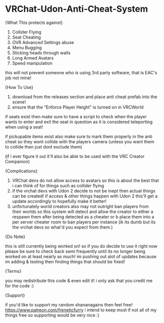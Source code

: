 # VRChat-Udon-Anti-Cheat-System
{What This protects against}

1. Collider Flying
2. Seat Cheating
3. OVR Advanced Settings abuse
4. Menu Bugging
5. Sticking heads through walls
6. Long Armed Avatars
7. Speed manipulation

this will not prevent someone who is using 3rd party software, that is EAC's job not mine!

{How To Use}

1. download from the releases section and place anti cheat prefab into the scene!
2. ensure that the "Enforce Player Height" is turned on in VRCWorld

if seats exist then make sure to have a script to check when the player wants to enter and exit the seat in question as it is considered teleporting when using a seat!

if pickupable items exist also make sure to mark them properly in the anti cheat so they wont collide with the players camera (unless you want them to collide then just dont exclude them)

(if i ever figure it out it'll also be able to be used with the VRC Creator Companion)

{Complications}

1. VRChat devs do not allow access to avatars so this is about the best that i can think of for things such as collider flying
2. if the vrchat devs with Udon 2 decide to not be inept then actual things can be created! if access & other things happen with Udon 2 this'll get a update accordingly to hopefully make it better!
3. unfortunately world creators also may not outright ban players from their worlds so this system will detect and allow the creator to either a respawn them after being detected as a cheater or b place them into a per server cheater room to ban players per instance (ik its dumb but its the vrchat devs so what'd you expect from them.)

{Do Note}

this is still currently being worked on! so if you do decide to use it right now please be sure to check back semi frequently until its no longer being worked on at least nearly as much! im pushing out alot of updates because im adding & testing then finding things that should be fixed!

{Terms}

you may redistribute this code & even edit it! i only ask that you credit me for the code :)

{Support}

if you'd like to support my random shananagains then feel free! https://www.patreon.com/freneticfurry
i intend to keep most if not all of my things free so supporting would be very nice :) 
